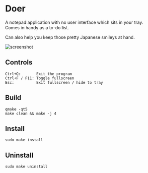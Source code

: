 # Doer

A notepad application with no user interface which sits in your tray.  
Comes in handy as a to-do list.

Can also help you keep those pretty Japanese smileys at hand.

![screenshot](https://cloud.githubusercontent.com/assets/1392048/24592087/2bcfb58e-17de-11e7-8c22-27a804c2f0f0.png)


## Controls

    Ctrl+Q:       Exit the program
    Ctrl+F / F11: Toggle fullscreen
    Esc:          Exit fullscreen / hide to tray


## Build

    qmake -qt5
    make clean && make -j 4


## Install

    sudo make install


## Uninstall

    sudo make uninstall
